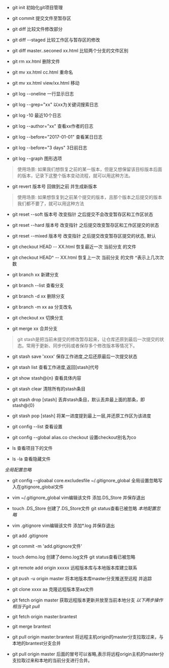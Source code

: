 * git init 初始化git项目管理

* git commit 提交文件至暂存区
* git diff 比较文件修改部分  
* git diff --staged 比较工作区与暂存区的修改
* git diff master..seconed xx.html 比较两个分支的文件区别

* git rm xx.html 删除文件
* git mv xx.html cc.html 重命名
* git mv xx.html view/xx.html 移动

* git log --oneline 一行显示日志
* git log --grep="xx" 以xx为关键词搜索日志
* git log -10 最近10个日志
* git log --author="xx" 查看xx作者的日志
* git log --before="2017-01-01" 查看某日日志
* git log --before="3 days" 3日前日志
* git log --graph 图形选项

> 使用场景: 如果我们想恢复之前的某一版本，但是又想保留该目标版本后面的版本，记录下这整个版本变动流程，就可以用这种方法。
* git revert 版本号 回做到之前 并生成新版本
> 使用场景: 如果想恢复到之前某个提交的版本，且那个版本之后提交的版本我们都不要了，就可以用这种方法
* git reset --soft 版本号 改变指针 之后提交不会改变暂存区和工作区状态
* git reset --hard 版本号 改变指针 之后提交改变暂存区和工作区提交的状态
* git reset --mixed 版本号 改变指针 之后提交改变暂存区提交的状态, 默认

* git checkout HEAD -- XX.html 恢复最近一次 当前分支 的文件
* git checkout HEAD^ -- XX.html 恢复上一次 当前分支 的文件  ^表示上几次次数

* git branch xx 新建分支
* git branch --list 查看分支
* git branch -d xx 删除分支
* git branch -m xx aa 分支改名
* git checkout xx 切换分支

* git merge xx 合并分支

> git stash是把当前未提交的修改暂存起来，让仓库还原到最后一次提交的状态。常用于更新、同步代码或者保存多个修改版本等情况下。
* git stash save 'xxxx' 保存工作进度,之后还原最后一次提交状态
* git stash list 查看工作进度,返回[stash]代号
* git show stash@{n} 查看具体内容
* git stash clear 清除所有的stash条目
* git stash drop [stash] 丢弃stash条目，默认丢弃最上面的那条，即stash@{0}
* git stash pop [stash] 将某一进度提到最上一层,并还原工作区为该进度

* git config --list 查看设置

* git config --global alias.co checkout  设置checkout别名为co

* ls 查看项目下的文件
* ls -la 查看隐藏文件

_全局配置忽略_
* git config --gloabal core.excludesfile ~/.gitignore_global 全局设置忽略写入在gitignore_global文件
* vim ~/.gitignore_global  vim编辑该文件 添加.DS_Store 并保存退出 
* touch .DS_Store 创建了.DS_Store文件 git status查看已被忽略
_本地配置忽略_
* vim .gitignore vim编辑该文件 添加*.log 并保存退出
* git add .gitignore 
* git commit -m 'add.gitignore文件'
* touch demo.log 创建了demo.log文件 git status查看已被忽略

* git remote add origin xxxxx 远程版本库与本地版本库建立联系
* git push -u origin master 将本地版本库master分支推送至远程 并追踪

* git clone xxxx aa 克隆远程版本至aa文件

* git fetch origin master 获取远程版本更新并放至当前本地分支
_以下两步操作相当于git pull_
* git fetch origin master:brantest 
* git merge brantest 

* git pull origin master:brantest 将远程主机origin的master分支拉取过来，与本地的brantest分支合并
* git pull origin master 后面的冒号可以省略,表示将远程origin主机的master分支拉取过来和本地的当前分支进行合并。

